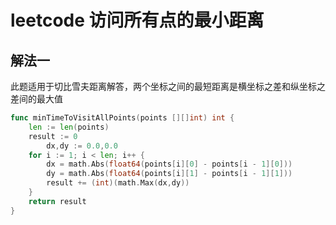 # leetcode 访问所有点的最小距离

## 解法一

此题适用于切比雪夫距离解答，两个坐标之间的最短距离是横坐标之差和纵坐标之差间的最大值

```go
func minTimeToVisitAllPoints(points [][]int) int {
	len := len(points)
	result := 0
        dx,dy := 0.0,0.0
	for i := 1; i < len; i++ {
        dx = math.Abs(float64(points[i][0] - points[i - 1][0]))
        dy = math.Abs(float64(points[i][1] - points[i - 1][1]))
        result += (int)(math.Max(dx,dy))
    }
	return result
}
```